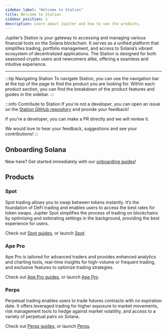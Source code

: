 ```yaml
---
sidebar_label: "Welcome to Station"
title: Welcome to Station
sidebar_position: 1
description: Learn about Jupiter and how to use the products.
---
```


<head>
    <title>Guides</title>
    <meta name="twitter:card" content="summary" />
</head>

Jupiter’s Station is your gateway to accessing and managing various financial tools on the Solana blockchain. It serves as a unified platform that simplifies trading, portfolio management, and access to Solana’s vibrant ecosystem of decentralized applications. The Station is designed for both seasoned crypto users and newcomers alike, offering a seamless and intuitive experience.

---

:::tip Navigating Station
To navigate Station, you can use the navigation bar at the top of the page to find the product you are looking for. Within each product section, you can find the breakdown of the product features and guides in the sidebar.
:::

:::info Contribute to Station
If you're not a developer, you can open an issue on the [Station GitHub repository](https://github.com/jup-ag/space-station/issues/) and provide your feedback!

If you're a developer, you can make a PR directly and we will review it.

We would love to hear your feedback, suggestions and see your contributions!
:::

## Onboarding Solana

New here? Get started immediately with our [onboarding guides](/guides/onboard)!

## Products

### Spot

Spot trading allows you to swap between tokens instantly. It’s the foundation of DeFi trading and enables users to access the best rates for token swaps. Jupiter Spot simplifies the process of trading on blockchains by optimising and estimating settings in the background, providing the best experience for users.

Check out [Spot guides](/guides/spot), or launch [Spot](https://jup.ag/).

### Ape Pro

Ape Pro is tailored for advanced traders and provides enhanced analytics and charting tools, real-time insights for high-volume or frequent trading, and exclusive features to optimize trading strategies.

Check out [Ape Pro guides](/guides/apepro/quickstart), or launch [Ape Pro](https://ape.pro/).

### Perps

Perpetual trading enables users to trade futures contracts with no expiration date. It offers leveraged trading for higher exposure to market movements, risk management tools to hedge against market volatility, and access to a variety of perpetual pairs on Solana.

Check out [Perps guides](/guides/perps/quickstart), or launch [Perps](https://jup.ag/perps).
